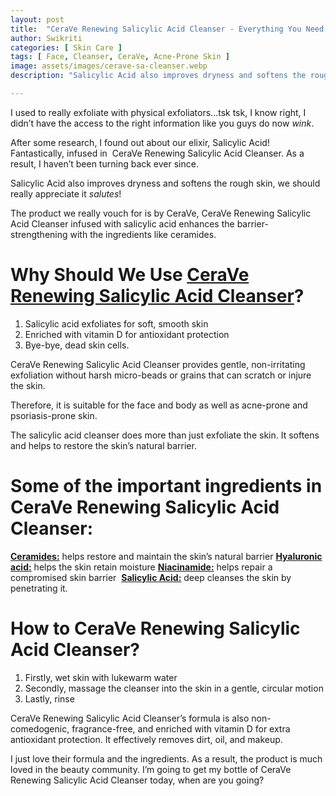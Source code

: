 ```yaml
---
layout: post
title:  "CeraVe Renewing Salicylic Acid Cleanser - Everything You Need to Know, Uses and Ingredients."
author: Swikriti
categories: [ Skin Care ]
tags: [ Face, Cleanser, CeraVe, Acne-Prone Skin ]
image: assets/images/cerave-sa-cleanser.webp
description: "Salicylic Acid also improves dryness and softens the rough skin, we should really appreciate it! The product we really vouch for is by CeraVe, CeraVe Renewing Salicylic Acid Cleanser infused with salicylic acid enhances the barrier-strengthening with the ingredients like ceramides."

---
```


I used to really exfoliate with physical exfoliators...tsk tsk, I know right, I didn’t have the access to the right information like you guys do now *wink*. 

After some research, I found out about our elixir, Salicylic Acid! Fantastically, infused in  CeraVe Renewing Salicylic Acid Cleanser. As a result, I haven’t been turning back ever since. 

Salicylic Acid also improves dryness and softens the rough skin, we should really appreciate it *salutes*!

The product we really vouch for is by CeraVe, CeraVe Renewing Salicylic Acid Cleanser infused with salicylic acid enhances the barrier-strengthening with the ingredients like ceramides.

# Why Should We Use <a href="https://www.cerave.com/skincare/cleansers/renewing-sa-cleanser" rel="nofollow" target="_blank">CeraVe Renewing Salicylic Acid Cleanser</a>?

1. Salicylic acid exfoliates for soft, smooth skin
2. Enriched with vitamin D for antioxidant protection
3. Bye-bye, dead skin cells.

CeraVe Renewing Salicylic Acid Cleanser provides gentle, non-irritating exfoliation without harsh micro-beads or grains that can scratch or injure the skin.

Therefore, it is suitable for the face and body as well as acne-prone and psoriasis-prone skin.

The salicylic acid cleanser does more than just exfoliate the skin. It softens and helps to restore the skin’s natural barrier.

# Some of the important ingredients in CeraVe Renewing Salicylic Acid Cleanser:

**<a href="https://www.sheenycare.com/what-is-ceramide/" target="_blank">Ceramides:</a>** helps restore and maintain the skin’s natural barrier
**<a href="https://www.sheenycare.com/hyaluronic-acid-skin-benefits-uses/" target="_blank">Hyaluronic acid:</a>** helps the skin retain moisture
**<a href="https://www.sheenycare.com/what-is-niacinamide/" target="_blank">Niacinamide:</a>** helps repair a compromised skin barrier 
**<a href="https://www.sheenycare.com/what-is-salicylic-acid/" target="_blank">Salicylic Acid:</a>** deep cleanses the skin by penetrating it.

# How to CeraVe Renewing Salicylic Acid Cleanser?

1. Firstly, wet skin with lukewarm water
2. Secondly, massage the cleanser into the skin in a gentle, circular motion
3. Lastly, rinse

CeraVe Renewing Salicylic Acid Cleanser’s formula is also non-comedogenic, fragrance-free, and enriched with vitamin D for extra antioxidant protection. It effectively removes dirt, oil, and makeup.

I just love their formula and the ingredients. As a result, the product is much loved in the beauty community. I’m going to get my bottle of CeraVe Renewing Salicylic Acid Cleanser today, when are you going?  